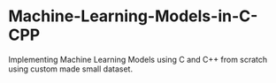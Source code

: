 # Machine-Learning-Models-in-C-CPP
Implementing Machine Learning Models using C and C++ from scratch using custom made small dataset.
